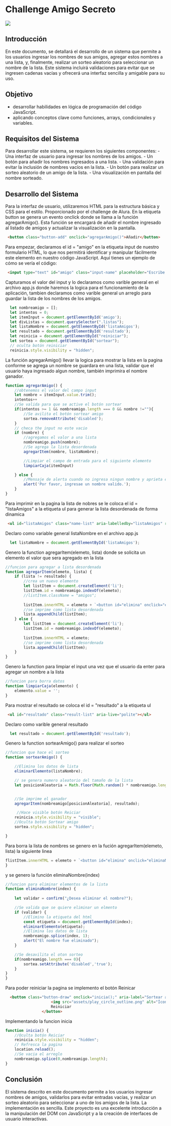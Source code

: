 # Challenge Amigo Secreto
![](https://github.com/ollin02/Challenge-amigo-secreto/blob/main/assets/amigo-secreto.png)

## Introducción
<p>En este documento, se detallará el desarrollo de un sistema que permite a los usuarios ingresar los nombres de sus amigos, agregar estos nombres a una lista, y, finalmente, realizar un sorteo aleatorio para seleccionar un nombre de la lista. Este sistema incluirá validaciones para evitar que se ingresen cadenas vacías y ofrecerá una interfaz sencilla y amigable para su uso. </pEn>

## Objetivo
- desarrollar habilidades en lógica de programación del código JavaScript.
- aplicando conceptos clave como funciones, arrays, condicionales y variables.

## Requisitos del Sistema
<p>Para desarrollar este sistema, se requieren los siguientes componentes:</pPara>
- Una interfaz de usuario para ingresar los nombres de los amigos.
- Un botón para añadir los nombres ingresados a una lista.
- Una validación para evitar la inclusión de nombres vacíos en la lista.
- Un botón para realizar un sorteo aleatorio de un amigo de la lista.
- Una visualización en pantalla del nombre sorteado.

## Desarrollo del Sistema
<p>Para la interfaz de usuario, utilizaremos HTML para la estructura básica y CSS para el estilo. Proporcionado por el challenge de Alura. En la etiqueta button se genera un evento onclick donde se llama a la función agregarAmigo(). Esta función se encargará de añadir el nombre ingresado al listado de amigos y actualizar la visualización en la pantalla.</p>

```html
 <button class="button-add" onclick="agregarAmigo()">Añadir</button>
```

<p>Para empezar, declaramos el id = "amigo" en la etiqueta input de nuestro formulario HTML, lo que nos permitirá identificar y manipular fácilmente este elemento en nuestro código JavaScript. Aquí tienes un ejemplo de cómo se vería el código:</p>

```html
 <input type="text" id="amigo" class="input-name" placeholder="Escribe un nombre">
```

<p>Capturamos el valor del input y lo declaramos como varible general en el archivo app.js donde haremos la logica para el funcionamiento de la aplicación, tambien declaramos como varible general un arreglo para guardar la lista de los nombres de los amigos.</p>

```javascript
  let nombreamigo = [];
  let intentos = 0;
  let itemInput = document.getElementById('amigo');
  let divListas = document.querySelector(".listas");
  let listaNombre = document.getElementById('listaAmigos');
  let resultado = document.getElementById('resultado');
  let reinicia = document.getElementById("reiniciar");
  let sortea = document.getElementById("sortear");
  // oculta botón reiniciar
  reinicia.style.visibility = "hidden";
```

<p>La función agregarAmigo() llevar la logica para mostrar la lista en la pagina conforme se agrega un nombre se guardara en una lista, validar que el usuario haya ingresado algun nombre, también imprimira el nombre ganador.</p>

```javascript
function agregarAmigo() {
    //obtenemos el valor del campo input
    let nombre = itemInput.value.trim();
    intentos++
    //Se valida para que se active el botón sortear
    if(intentos >= 1 && nombreamigo.length === 0 && nombre !=""){
        //Se avilita el botón sortear amigo
        sortea.removeAttribute('disabled');
    }
    // checa the input no este vacio
    if (nombre) {
        //agregamos el valor a una lista
        nombreamigo.push(nombre);
        //Se agrega la lista desordenada
        agregarItem(nombre, listaNombre);

        //Limpiar el campo de entrada para el siguiente elemento
        limpiarCaja(itemInput)

    } else {
        //Mensaje de alerta cuando no ingresa ningun nombre y aprieta el boton añadir
        alert('Por favor, ingresae un nombre valido.');
    }
}
```

<p>Para imprimir en la pagina la lista de nobres se le coloca el id =  "listaAmigos" a la etiqueta ul para generar la lista desordenada de forma dinamica </p>

```html
 <ul id="listaAmigos" class="name-list" aria-labelledby="listaAmigos" role="list"></ul>
```

<p>Declaro como variable general listaNombre en el archivo app.js</p>

```javascript
  let listaNombre = document.getElementById('listaAmigos'); 
```

<p>Genero la function agregarItem(elemeto, lista) donde se solicita un elemento el valor que sera agregado en la lista</p>

```javascript
//funcion para agregar a lista desordenada
function agregarItem(elemeto, lista) {
    if (lista != resultado) {
        //crea un nuevo elemento
        let listItem = document.createElement('li');
        listItem.id = nombreamigo.indexOf(elemeto);
        //listItem.className = "amigos";
     
        listItem.innerHTML = elemeto + `<button id="elimina" onclick="eliminaNombre(${nombreamigo.indexOf(elemeto)})">x</button>`;
        //se imprime como lista desordenada
        lista.appendChild(listItem);
    } else {
        let listItem = document.createElement('li');
        listItem.id = nombreamigo.indexOf(elemeto);
       
        listItem.innerHTML = elemeto;
        //se imprime como lista desordenada
        lista.appendChild(listItem);
    }
}
```

<p>Genero la function para limpiar el input una vez que el usuario da enter para agregar un nombre a la lista</p>

```javascript
//funcion para borra datos
function limpiarCaja(elemento) {
    elemento.value = '';
}
```

<p>Para mostrar el resultado se coloca el id = "resultado" a la etiqueta ul</p>

```html
 <ul id="resultado" class="result-list" aria-live="polite"></ul>
```

<p>Declaro como varible general resultado </p>

```javascript
  let resultado = document.getElementById('resultado');
```

<p>Genero la function sortearAmigo() para realizar el sorteo</p>

```javascript
//funcion que hace el sorteo
function sortearAmigo() {

    //Elimina los datos de lista
    eliminarElemento(listaNombre);

    // se genera numero aleatorio del tamaño de la lista
    let posicionAleatoria = Math.floor(Math.random() * nombreamigo.length);


    //Se imprime el ganador
    agregarItem(nombreamigo[posicionAleatoria], resultado);

     //Hace visible botón Reiciar
    reinicia.style.visibility = "visible";
    //Oculta botón Sortear amigo
    sortea.style.visibility = "hidden";

}
```

<p>Para borra la lista de nombres se genero en la fución agregarItem(elemeto, lista) la siguiente linea</p>

```javascript
flistItem.innerHTML = elemeto + `<button id="elimina" onclick="eliminaNombre(${nombreamigo.indexOf(elemeto)})">x</button>`;
}
```
<p>y se genero la función eliminaNombre(index)</p>

```javascript
//funcion para eliminar elementos de la lista
function eliminaNombre(index) {
   
    let validar = confirm("¿Desea eliminar el nombre?");

    //Se valida que se quiere eliminar un elmento
    if (validar) {
        //Elimino la etiqueta del html
        const etiqueta = document.getElementById(index);
        eliminarElemento(etiqueta);
        //Elimina los datos de lista
        nombreamigo.splice(index, 1);
        alert("El nombre fue eliminado");
    }

    //Se desavilita el oton sorteo
    if(nombreamigo.length === 0){
        sortea.setAttribute('disabled','true');
    }
}
}
```
<p>Para poder reiniciar la pagina se implemento el botón Reinicar </p>

```html
  <button class="button-draw" onclick="inicia();" aria-label="Sortear amigo secreto" id="reiniciar">
                    <img src="assets/play_circle_outline.png" alt="Ícono para sortear">
                    Reiniciar
                </button>
```

<p>Implementando la funcion inicia </p>

```javascript
function inicia() {
    //Oculta botón Reiciar
    reinicia.style.visibility = "hidden";
    // Refresca la pagina
    location.reload();
    //Se vacia el arreglo
    nombreamigo.splice(0,nombreamigo.length);
}
```

## Conclusión
<p>El sistema descrito en este documento permite a los usuarios ingresar nombres de amigos, validarlos para evitar entradas vacías, y realizar un sorteo aleatorio para seleccionar a uno de los amigos de la lista. La implementación es sencilla. Este proyecto es una excelente introducción a la manipulación del DOM con JavaScript y a la creación de interfaces de usuario interactivas.</p>
